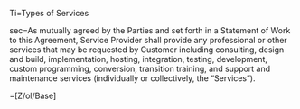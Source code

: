 Ti=Types of Services

sec=As mutually agreed by the Parties and set forth in a Statement of Work to this Agreement, Service Provider shall provide any professional or other services that may be requested by Customer including consulting, design and build, implementation, hosting, integration, testing, development, custom programming, conversion, transition training, and support and maintenance services (individually or collectively, the “Services”).

=[Z/ol/Base]
